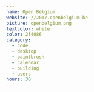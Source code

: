 ```yaml
---
name: Open Belgium
website: //2017.openbelgium.be
picture: openbelgium.png
textcolor: white
color: 2f4086
category:
  - code
  - desktop
  - paintbrush
  - calendar
  - building
  - users
hours: 30
---
```

